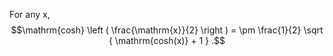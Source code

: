 For any x, $$\mathrm{cosh} \left ( \frac{\mathrm{x}}{2} \right ) 
= \pm \frac{1}{2} \sqrt { \mathrm{cosh(x)} + 1 } .$$
